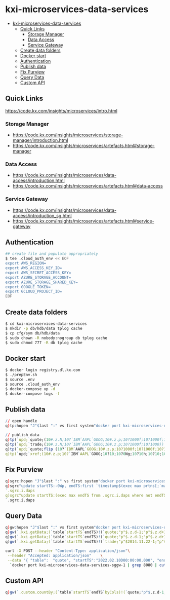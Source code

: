 # kxi-microservices-data-services
- [kxi-microservices-data-services](#kxi-microservices-data-services)
  - [Quick Links](#quick-links)
    - [Storage Manager](#storage-manager)
    - [Data Access](#data-access)
    - [Service Gateway](#service-gateway)
  - [Create data folders](#create-data-folders)
  - [Docker start](#docker-start)
  - [Authentication](#authentication)
  - [Publish data](#publish-data)
  - [Fix Purview](#fix-purview)
  - [Query Data](#query-data)
  - [Custom API](#custom-api)
## Quick Links

<https://code.kx.com/insights/microservices/intro.html>

### Storage Manager

* <https://code.kx.com/insights/microservices/storage-manager/introduction.html>
* <https://code.kx.com/insights/microservices/artefacts.html#storage-manager>

### Data Access

* <https://code.kx.com/insights/microservices/data-access/introduction.html>
* <https://code.kx.com/insights/microservices/artefacts.html#data-access>

### Service Gateway

* <https://code.kx.com/insights/microservices/data-access/introduction_sg.html>
* <https://code.kx.com/insights/microservices/artefacts.html#service-gateway>

## Authentication
```bash
## create file and populate appropriately
$ tee .cloud_auth_env << EOF
export AWS_REGION=
export AWS_ACCESS_KEY_ID=
export AWS_SECRET_ACCESS_KEY=
export AZURE_STORAGE_ACCOUNT=
export AZURE_STORAGE_SHARED_KEY=
export GOOGLE_TOKEN=
export GCLOUD_PROJECT_ID=
EOF
```

## Create data folders 
```bash
$ cd kxi-microservices-data-services
$ mkdir -p db/hdb/data tplog cache
$ cp cfg/sym db/hdb/data
$ sudo chown -R nobody:nogroup db tplog cache
$ sudo chmod 777 -R db tplog cache
```


## Docker start
```bash
$ docker login registry.dl.kx.com
$ ./prepEnv.sh
$ source .env
$ source .cloud_auth_env
$ docker-compose up -d
$ docker-compose logs -f 
```



## Publish data
```q
// open handle 
q)tp:hopen "J"$last ":" vs first system"docker port kxi-microservices-data-services-tp-1"

// publish data
q)tp(`upd;`quote;(10#.z.N;10?`IBM`AAPL`GOOG;10#.z.p;10?1000f;10?1000f;10?1000;10?1000))
q)tp(`upd;`trade;(10#.z.N;10?`IBM`AAPL`GOOG;10#.z.p;10?1000f;10?1000))
q)tp(`upd;`quote;flip (10?`IBM`AAPL`GOOG;10#.z.p;10?1000f;10?1000f;10?1000f;10?1000f))
q)tp(`upd;`xref;(10#.z.p;10?`IBM`AAPL`GOOG;10?10;10?0Ng;10?10h;10?10;10?1000)) 
```


## Fix Purview 
```q
q)sgrc:hopen "J"$last ":" vs first system"docker port kxi-microservices-data-services-sgrc-1"
q)sgrc"update startTS:-0Wp, endTS:first `timestamp$(exec max prtns[;`max_date] from .sgrc.i.daps where instance = `HDB) from `.sgrc.i.daps where instance = `HDB"
`.sgrc.i.daps
q)sgrc"update startTS:(exec max endTS from .sgrc.i.daps where not endTS=0Wp) from `.sgrc.i.daps where instance = `RDB"
`.sgrc.i.daps
```


## Query Data
```q
q)gw:hopen "J"$last ":" vs first system"docker port kxi-microservices-data-services-sggw-1"
q)gw(`.kxi.getData;(`table`startTS`endTS)!(`quote;"p"$.z.d-1;"p"$.z.d+1);`f;(0#`)!())
q)gw(`.kxi.getData;(`table`startTS`endTS)!(`quote;"p"$.z.d-1;"p"$.z.d+1);`f;(0#`)!())
q)gw(`.kxi.getData;(`table`startTS`endTS)!(`trade;"p"$2014.11.22-1;"p"$2014.11.22+1);`f;(0#`)!())
```
```bash
curl -X POST --header "Content-Type: application/json"\
 --header "Accepted: application/json"    \
 --data '{ "table":  "quote", "startTS":"2022.02.10D00:00:00.000", "endTS":"2023.02.12D00:00:00.000"}'\
  `docker port kxi-microservices-data-services-sggw-1 | grep 8080 | cut -f3 -d " "`"/kxi/getData"
```

## Custom API
```q
q)gw(`.custom.countBy;(`table`startTS`endTS`byCols)!(`quote;"p"$.z.d-1;"p"$.z.d+1;`bidPrice);`f;(0#`)!())
```



